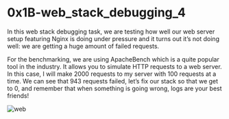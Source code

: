 # 0x1B-web_stack_debugging_4  


In this web stack debugging task, we are testing how well our web server setup featuring Nginx is doing under pressure and it turns out it’s not doing well: we are getting a huge amount of failed requests.  

For the benchmarking, we are using ApacheBench which is a quite popular tool in the industry. It allows you to simulate HTTP requests to a web server. In this case, I will make 2000 requests to my server with 100 requests at a time. We can see that 943 requests failed, let’s fix our stack so that we get to 0, and remember that when something is going wrong, logs are your best friends!  

![web](https://s3.amazonaws.com/intranet-projects-files/holbertonschool-sysadmin_devops/313/frdkCrb.jpg)
